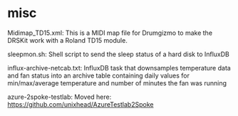 # misc

Midimap_TD15.xml: This is a MIDI map file for Drumgizmo to make the DRSKit work with a Roland TD15 module.

sleepmon.sh: Shell script to send the sleep status of a hard disk to InfluxDB

influx-archive-netcab.txt: InfluxDB task that downsamples temperature data and fan status into an archive table containing daily values for min/max/average temperature and number of minutes the fan was running

azure-2spoke-testlab: Moved here: https://github.com/unixhead/AzureTestlab2Spoke
